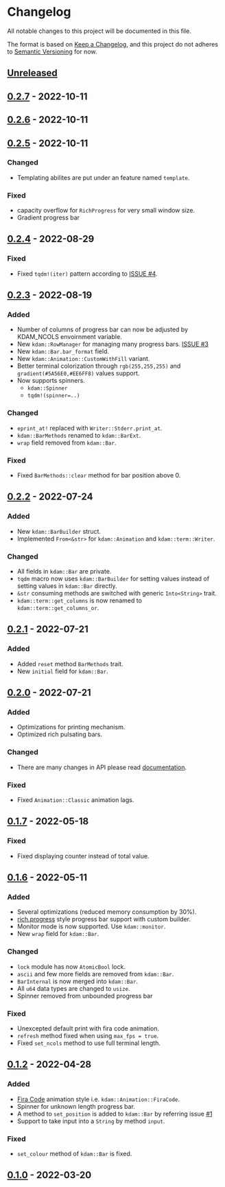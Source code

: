 # Changelog

All notable changes to this project will be documented in this file.

The format is based on [Keep a Changelog](https://keepachangelog.com/en/1.0.0),
and this project do not adheres to [Semantic Versioning](https://semver.org/spec/v2.0.0.html) for now.

## [Unreleased]

## [0.2.7] - 2022-10-11

## [0.2.6] - 2022-10-11

## [0.2.5] - 2022-10-11

### Changed

- Templating abilites are put under an feature named `template`.

### Fixed

- capacity overflow for `RichProgress` for very small window size.
- Gradient progress bar

## [0.2.4] - 2022-08-29

### Fixed

- Fixed `tqdm!(iter)` pattern according to [ISSUE #4](https://github.com/clitic/kdam/issues/4).

## [0.2.3] - 2022-08-19

### Added

- Number of columns of progress bar can now be adjusted by KDAM_NCOLS envoirnment variable.
- New `kdam::RowManager` for managing many progress bars. [ISSUE #3](https://github.com/clitic/kdam/issues/3)
- New `kdam::Bar.bar_format` field.
- New `kdam::Animation::CustomWithFill` variant.
- Better terminal colorization through `rgb(255,255,255)` and `gradient(#5A56E0,#EE6FF8)` values support.
- Now supports spinners.
    - `kdam::Spinner`
    - `tqdm!(spinner=..)`

### Changed

-  `eprint_at!` replaced with `Writer::Stderr.print_at`.
- `kdam::BarMethods` renamed to `kdam::BarExt`.
- `wrap` field removed from `kdam::Bar`.

### Fixed

- Fixed `BarMethods::clear` method for bar position above 0.
  
## [0.2.2] - 2022-07-24

### Added

- New `kdam::BarBuilder` struct.
- Implemented `From<&str>` for `kdam::Animation` and `kdam::term::Writer`.

### Changed

- All fields in `kdam::Bar` are private.
- `tqdm` macro now uses `kdam::BarBuilder` for setting values instead of setting values in `kdam::Bar` directly.
- `&str` consuming methods are switched with generic `Into<String>` trait.
- `kdam::term::get_columns` is now renamed to `kdam::term::get_columns_or`.

## [0.2.1] - 2022-07-21

### Added

- Added `reset` method `BarMethods` trait.
- New `initial` field for `kdam::Bar`.

## [0.2.0] - 2022-07-21

### Added

- Optimizations for printing mechanism.
- Optimized rich pulsating bars.

### Changed

- There are many changes in API please read [documentation](https://docs.rs/kdam/0.2.0/kdam/index.html).

### Fixed

- Fixed `Animation::Classic` animation lags.

## [0.1.7] - 2022-05-18

### Fixed

- Fixed displaying counter instead of total value.

## [0.1.6] - 2022-05-11

### Added

- Several optimizations (reduced memory consumption by 30%).
- [rich.progress](https://rich.readthedocs.io/en/latest/progress.html) style progress bar support with custom builder.
- Monitor mode is now supported. Use `kdam::monitor`.
- New `wrap` field for `kdam::Bar`.

### Changed

- `lock` module has now `AtomicBool` lock.
- `ascii` and few more fields are removed from `kdam::Bar`.
- `BarInternal` is now merged into `kdam::Bar`.
- All `u64` data types are changed to `usize`.
- Spinner removed from unbounded progress bar

### Fixed

- Unexcepted default print with fira code animation.
- `refresh` method fixed when using `max_fps = true`.
- Fixed `set_ncols` method to use full terminal length.

## [0.1.2] - 2022-04-28

### Added

- [Fira Code](https://github.com/tonsky/FiraCode) animation style i.e. `kdam::Animation::FiraCode`.
- Spinner for unknown length progress bar.
- A method to `set_position` is added to `kdam::Bar` by referring issue [#1](https://github.com/clitic/kdam/issues/1)
- Support to take input into a `String` by method `input`.

### Fixed

- `set_colour` method of `kdam::Bar` is fixed.

## [0.1.0] - 2022-03-20

[Unreleased]: https://github.com/clitic/kdam/compare/...HEAD
[0.2.7]: https://github.com/clitic/kdam/compare/a206ef9...
[0.2.6]: https://github.com/clitic/kdam/compare/7b6497d...a206ef9
[0.2.5]: https://github.com/clitic/kdam/compare/fd14805...7b6497d
[0.2.4]: https://github.com/clitic/kdam/compare/970d9d9...fd14805
[0.2.3]: https://github.com/clitic/kdam/compare/15a5398...970d9d9
[0.2.2]: https://github.com/clitic/kdam/compare/8dee1ec...15a5398
[0.2.1]: https://github.com/clitic/kdam/compare/80e2ea0...8dee1ec
[0.2.0]: https://github.com/clitic/kdam/compare/2e500d0...80e2ea0
[0.1.7]: https://github.com/clitic/kdam/compare/212923c...2e500d0
[0.1.6]: https://github.com/clitic/kdam/compare/323c3fa...212923c
[0.1.2]: https://github.com/clitic/kdam/compare/3f910c3...323c3fa
[0.1.0]: https://github.com/clitic/kdam/compare/58b20a4...3f910c3
